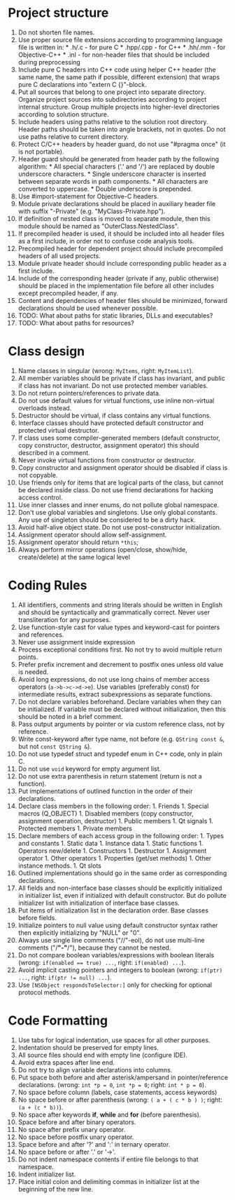 # Project structure #

  1. Do not shorten file names.
  1. Use proper source file extensions according to programming language file is written in:
    * .h/.c - for pure C
    * .hpp/.cpp - for C++
    * .hh/.mm - for Objective-C++
    * .inl - for non-header files that should be included during preprocessing
  1. Include pure C headers into C++ code using helper C++ header (the same name, the same path if possible, different extension) that wraps pure C declarations into "extern C {}"-block.
  1. Put all sources that belong to one project into separate directory. Organize project sources into subdirectories according to project internal structure. Group multiple projects into higher-level directories according to solution structure.
  1. Include headers using paths relative to the solution root directory. Header paths should be taken into angle brackets, not in quotes. Do not use paths relative to current directory.
  1. Protect C/C++ headers by header guard, do not use "#pragma once" (it is not portable).
  1. Header guard should be generated from header path by the following algorithm:
    * All special characters ('.' and '/') are replaced by double underscore characters.
    * Single underscore character is inserted between separate words in path components.
    * All characters are converted to uppercase.
    * Double underscore is prepended.
  1. Use #import-statement for Objective-C headers.
  1. Module private declarations should be placed in auxiliary header file with suffix "-Private" (e.g. "MyClass-Private.hpp").
  1. If definition of nested class is moved to separate module, then this module should be named as "OuterClass.NestedClass".
  1. If precompiled header is used, it should be included into all header files as a first include, in order not to confuse code analysis tools.
  1. Precompiled header for dependent project should include precompiled headers of all used projects.
  1. Module private header should include corresponding public header as a first include.
  1. Include of the corresponding header (private if any, public otherwise) should be placed in the implementation file before all other includes except precompiled header, if any.
  1. Content and dependencies of header files should be minimized, forward declarations should be used whenever possible.
  1. TODO: What about paths for static libraries, DLLs and executables?
  1. TODO: What about paths for resources?

# Class design #
  1. Name classes in singular (wrong: `MyItems`, right: `MyItemList`).
  1. All member variables should be private if class has invariant, and public if class has not invariant. Do not use protected member variables.
  1. Do not return pointers/references to private data.
  1. Do not use default values for virtual functions, use inline non-virtual overloads instead.
  1. Destructor should be virtual, if class contains any virtual functions.
  1. Interface classes should have protected default constructor and protected virtual destructor.
  1. If class uses some compiler-generated members (default constructor, copy constructor, destructor, assignment operator) this should described in a comment.
  1. Never invoke virtual functions from constructor or destructor.
  1. Copy constructor and assignment operator should be disabled if class is not copyable.
  1. Use friends only for items that are logical parts of the class, but cannot be declared inside class. Do not use friend declarations for hacking access control.
  1. Use inner classes and inner enums, do not pollute global namespace.
  1. Don't use global variables and singletons. Use only global constants. Any use of singleton should be considered to be a dirty hack.
  1. Avoid half-alive object state. Do not use post-constructor initialization.
  1. Assignment operator should allow self-assignment.
  1. Assignment operator should return `*this`;
  1. Always perform mirror operations (open/close, show/hide, create/delete) at the same logical level

# Coding Rules #
  1. All identifiers, comments and string literals should be written in English and should be syntactically and grammatically correct. Never user transliteration for any purposes.
  1. Use function-style cast for value types and keyword-cast for pointers and references.
  1. Never use assignment inside expression
  1. Process exceptional conditions first. No not try to avoid multiple return points.
  1. Prefer prefix increment and decrement to postfix ones unless old value is needed.
  1. Avoid long expressions,  do not use long chains of member access operators (`a->b->c->d->e`). Use variables (preferably const) for intermediate results, extract subexpressions as separate functions.
  1. Do not declare variables beforehand. Declare variables when they can be initialized. If variable must be declared without initialization, then this should be noted in a brief comment.
  1. Pass output arguments by pointer or via custom reference class, not by reference.
  1. Write const-keyword after type name, not before (e.g. `QString const &`, but not `const QString &`).
  1. Do not use typedef struct and typedef enum in C++ code, only in plain C.
  1. Do not use `void` keyword for empty argument list.
  1. Do not use extra parenthesis in return statement (return is not a function).
  1. Put implementations of outlined function in the order of their declarations.
  1. Declare class members in the following order:
    1. Friends
    1. Special macros (Q\_OBJECT)
    1. Disabled members (copy constructor, assignment operation, destructor)
    1. Public members
    1. Qt signals
    1. Protected members
    1. Private members
  1. Declare members of each access group in the following order:
    1. Types and constants
    1. Static data
    1. Instance data
    1. Static functions
    1. Operators new/delete
    1. Constructors
    1. Destructor
    1. Assignment operator
    1. Other operators
    1. Properties (get/set methods)
    1. Other instance methods.
    1. Qt slots
  1. Outlined implementations should go in the same order as corresponding declarations.
  1. All fields and non-interface base classes should be explicitly initialized in initializer list, even if initialized with default constructor. But do pollute initializer list with initialization of interface base classes.
  1. Put items of initialization list in the declaration order. Base classes before fields.
  1. Initialize pointers to null value using default constructor syntax rather then explicitly initializing by "NULL" or "0".
  1. Always use single line comments ("//"-eol), do not use multi-line comments ("/**"-"**/"), because they cannot be nested.
  1. Do not compare boolean variables/expressions with boolean literals (wrong: `if(enabled == true) ...`, right: `if(enabled) ...`).
  1. Avoid implicit casting pointers and integers to boolean (wrong: `if(ptr) ...`, right: `if(ptr != null) ...`).
  1. Use `[NSObject respondsToSelector:]` only for checking for optional protocol methods.

# Code Formatting #
  1. Use tabs for logical indentation, use spaces for all other purposes.
  1. Indentation should be preserved for empty lines.
  1. All source files should end with empty line (configure IDE).
  1. Avoid extra spaces after line end.
  1. Do not try to align variable declarations into columns.
  1. Put space both before and after asterisk/ampersand in pointer/reference declarations. (wrong: `int *p = 0`, `int *p = 0`; right: `int * p = 0`).
  1. No space before column (labels, case statements, access keywords)
  1. No space before or after parenthesis (wrong: `( a + ( c * b ) )`; right: `(a + (c * b))`).
  1. No space after keywords **if**, **while** and **for** (before parenthesis).
  1. Space before and after binary operators.
  1. No space after prefix unary operator.
  1. No space before postfix unary operator.
  1. Space before and after '?' and ':' in ternary operator.
  1. No space before or after '.' or '->'.
  1. Do not indent namespace contents if entire file belongs to that namespace.
  1. Indent initializer list.
  1. Place initial colon and delimiting commas in initializer list at the beginning of the new line.